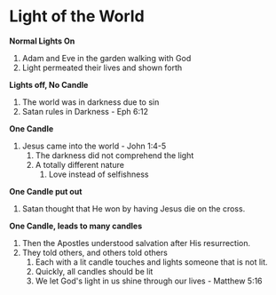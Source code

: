 # Light of the World

**Normal Lights On**

1. Adam and Eve in the garden walking with God
2. Light permeated their lives and shown forth

**Lights off, No Candle**

1. The world was in darkness due to sin
2. Satan rules in Darkness - Eph 6:12

**One Candle**

1. Jesus came into the world - John 1:4-5
	1. The darkness did not comprehend the light
	2. A totally different nature
		1. Love instead of selfishness

**One Candle put out**

1. Satan thought that He won by having Jesus die on the cross.

**One Candle, leads to many candles**

1. Then the Apostles understood salvation after His resurrection.
2. They told others, and others told others 
	1. Each with a lit candle touches and lights someone that is not lit.
	2. Quickly, all candles should be lit
	3. We let God's light in us shine through our lives - Matthew 5:16